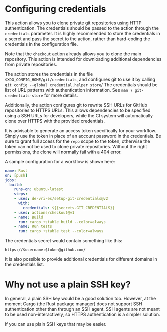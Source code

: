 # Configuring credentials

This action allows you to clone private git repositories using HTTP authentication.
The credentials should be passed to the action through the `credentials` parameter.
It is highly recommended to store the credentials in a secret and pass the secret to the action,
rather than hard-coding the credentials in the configuration file.

Note that the `checkout` action already allows you to clone the main repository.
This action is intended for downloading additional dependencies from private repositories.

The action stores the credentials in the file `$XDG_CONFIG_HOME/git/credentials`,
and configures git to use it by calling `git config --global credential.helper store`/
The credentials should be list of URL patterns with authentication information.
See `man 7 git-credentials-store` for more details.

Additionally, the action configures git to rewrite SSH URLs for GitHub repositories to HTTPS URLs.
This allows dependencies to be specified using a SSH URLs for developers,
while the CI system will automatically clone over HTTPS with the provided credentials.

It is advisable to generate an access token specifically for your workflow.
Simply use the token in place of an account password in the credentials.
Be sure to grant full access for the `repo` scope to the token,
otherwise the token can not be used to clone private repositories.
Without the right permissions, the clone will normally fail with a 404 error.

A sample configuration for a workflow is shown here:
```yaml
name: Rust
on: [push]
jobs:
  build:
    runs-on: ubuntu-latest
    steps:
    - uses: de-vri-es/setup-git-credentials@v2
      with:
        credentials: ${{secrets.GIT_CREDENTIALS}}
    - uses: actions/checkout@v1
    - name: Build
      run: cargo +stable build --color=always
    - name: Run tests
      run: cargo +stable test --color=always
```

The credentials secret would contain something like this:
```
https://$username:$token@github.com/
```

It is also possible to provide additional credentials for different domains in the credentials list.

# Why not use a plain SSH key?
In general, a plain SSH key would be a good solution too.
However, at the moment Cargo (the Rust package manager) does not support SSH authentication other than through an SSH agent.
SSH agents are not meant to be used non-interactively, so HTTPS authentication is a simpler solution.

If you can use plain SSH keys that may be easier.
